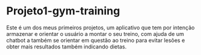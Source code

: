 # Projeto1-gym-training
Este é um dos meus primeiros projetos, um aplicativo que tem por intenção armazenar e orientar o usuário a montar o seu treino, com ajuda de um chatbot a também se orientar em questão ao treino para evitar lesões e obter mais resultados também indicando dietas.
